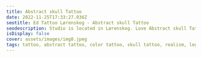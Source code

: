 ```yaml
--- 
title: Abstract skull Tattoo 
date: 2022-11-25T17:33:27.036Z 
seotitle: Ed Tattoo Lørenskog - Abstract skull Tattoo 
seodescription: Studio is located in Lørenskog. Love Abstract skull Tattoo tattoos and I love to create new designs If you have any questions, contact me... 
isDisplay: false
cover: assets/images/img8.jpeg 
tags: tattoo, abstract tattoo, color tattoo, skull tattoo, realism, leg tattoo 
--- 
```

 